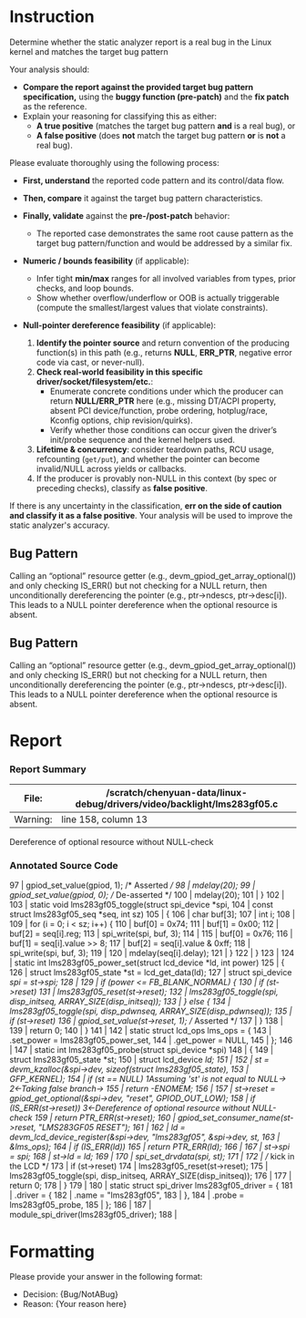 # Instruction

Determine whether the static analyzer report is a real bug in the Linux kernel and matches the target bug pattern

Your analysis should:
- **Compare the report against the provided target bug pattern specification,** using the **buggy function (pre-patch)** and the **fix patch** as the reference.
- Explain your reasoning for classifying this as either:
  - **A true positive** (matches the target bug pattern **and** is a real bug), or
  - **A false positive** (does **not** match the target bug pattern **or** is **not** a real bug).

Please evaluate thoroughly using the following process:

- **First, understand** the reported code pattern and its control/data flow.
- **Then, compare** it against the target bug pattern characteristics.
- **Finally, validate** against the **pre-/post-patch** behavior:
  - The reported case demonstrates the same root cause pattern as the target bug pattern/function and would be addressed by a similar fix.

- **Numeric / bounds feasibility** (if applicable):
  - Infer tight **min/max** ranges for all involved variables from types, prior checks, and loop bounds.
  - Show whether overflow/underflow or OOB is actually triggerable (compute the smallest/largest values that violate constraints).

- **Null-pointer dereference feasibility** (if applicable):
  1. **Identify the pointer source** and return convention of the producing function(s) in this path (e.g., returns **NULL**, **ERR_PTR**, negative error code via cast, or never-null).
  2. **Check real-world feasibility in this specific driver/socket/filesystem/etc.**:
     - Enumerate concrete conditions under which the producer can return **NULL/ERR_PTR** here (e.g., missing DT/ACPI property, absent PCI device/function, probe ordering, hotplug/race, Kconfig options, chip revision/quirks).
     - Verify whether those conditions can occur given the driver’s init/probe sequence and the kernel helpers used.
  3. **Lifetime & concurrency**: consider teardown paths, RCU usage, refcounting (`get/put`), and whether the pointer can become invalid/NULL across yields or callbacks.
  4. If the producer is provably non-NULL in this context (by spec or preceding checks), classify as **false positive**.

If there is any uncertainty in the classification, **err on the side of caution and classify it as a false positive**. Your analysis will be used to improve the static analyzer's accuracy.

## Bug Pattern

Calling an “optional” resource getter (e.g., devm_gpiod_get_array_optional()) and only checking IS_ERR() but not checking for a NULL return, then unconditionally dereferencing the pointer (e.g., ptr->ndescs, ptr->desc[i]). This leads to a NULL pointer dereference when the optional resource is absent.

## Bug Pattern

Calling an “optional” resource getter (e.g., devm_gpiod_get_array_optional()) and only checking IS_ERR() but not checking for a NULL return, then unconditionally dereferencing the pointer (e.g., ptr->ndescs, ptr->desc[i]). This leads to a NULL pointer dereference when the optional resource is absent.

# Report

### Report Summary

File:| /scratch/chenyuan-data/linux-debug/drivers/video/backlight/lms283gf05.c
---|---
Warning:| line 158, column 13
Dereference of optional resource without NULL-check

### Annotated Source Code


97    | 	gpiod_set_value(gpiod, 1); /* Asserted */
98    |  mdelay(20);
99    | 	gpiod_set_value(gpiod, 0); /* De-asserted */
100   |  mdelay(20);
101   | }
102   |
103   | static void lms283gf05_toggle(struct spi_device *spi,
104   |  const struct lms283gf05_seq *seq, int sz)
105   | {
106   |  char buf[3];
107   |  int i;
108   |
109   |  for (i = 0; i < sz; i++) {
110   | 		buf[0] = 0x74;
111   | 		buf[1] = 0x00;
112   | 		buf[2] = seq[i].reg;
113   | 		spi_write(spi, buf, 3);
114   |
115   | 		buf[0] = 0x76;
116   | 		buf[1] = seq[i].value >> 8;
117   | 		buf[2] = seq[i].value & 0xff;
118   | 		spi_write(spi, buf, 3);
119   |
120   |  mdelay(seq[i].delay);
121   | 	}
122   | }
123   |
124   | static int lms283gf05_power_set(struct lcd_device *ld, int power)
125   | {
126   |  struct lms283gf05_state *st = lcd_get_data(ld);
127   |  struct spi_device *spi = st->spi;
128   |
129   |  if (power <= FB_BLANK_NORMAL) {
130   |  if (st->reset)
131   | 			lms283gf05_reset(st->reset);
132   | 		lms283gf05_toggle(spi, disp_initseq, ARRAY_SIZE(disp_initseq));
133   | 	} else {
134   | 		lms283gf05_toggle(spi, disp_pdwnseq, ARRAY_SIZE(disp_pdwnseq));
135   |  if (st->reset)
136   | 			gpiod_set_value(st->reset, 1); /* Asserted */
137   | 	}
138   |
139   |  return 0;
140   | }
141   |
142   | static struct lcd_ops lms_ops = {
143   | 	.set_power	= lms283gf05_power_set,
144   | 	.get_power	= NULL,
145   | };
146   |
147   | static int lms283gf05_probe(struct spi_device *spi)
148   | {
149   |  struct lms283gf05_state *st;
150   |  struct lcd_device *ld;
151   |
152   | 	st = devm_kzalloc(&spi->dev, sizeof(struct lms283gf05_state),
153   |  GFP_KERNEL);
154   |  if (st == NULL)
    1Assuming 'st' is not equal to NULL→
    2←Taking false branch→
155   |  return -ENOMEM;
156   |
157   |  st->reset = gpiod_get_optional(&spi->dev, "reset", GPIOD_OUT_LOW);
158   |  if (IS_ERR(st->reset))
    3←Dereference of optional resource without NULL-check
159   |  return PTR_ERR(st->reset);
160   | 	gpiod_set_consumer_name(st->reset, "LMS283GF05 RESET");
161   |
162   | 	ld = devm_lcd_device_register(&spi->dev, "lms283gf05", &spi->dev, st,
163   | 					&lms_ops);
164   |  if (IS_ERR(ld))
165   |  return PTR_ERR(ld);
166   |
167   | 	st->spi = spi;
168   | 	st->ld = ld;
169   |
170   | 	spi_set_drvdata(spi, st);
171   |
172   |  /* kick in the LCD */
173   |  if (st->reset)
174   | 		lms283gf05_reset(st->reset);
175   | 	lms283gf05_toggle(spi, disp_initseq, ARRAY_SIZE(disp_initseq));
176   |
177   |  return 0;
178   | }
179   |
180   | static struct spi_driver lms283gf05_driver = {
181   | 	.driver = {
182   | 		.name	= "lms283gf05",
183   | 	},
184   | 	.probe		= lms283gf05_probe,
185   | };
186   |
187   | module_spi_driver(lms283gf05_driver);
188   |

# Formatting

Please provide your answer in the following format:

- Decision: {Bug/NotABug}
- Reason: {Your reason here}
